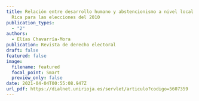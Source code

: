 ```yaml
---
title: Relación entre desarrollo humano y abstencionismo a nivel local en Costa
  Rica para las elecciones del 2010
publication_types:
  - "2"
authors:
  - Elías Chavarría-Mora
publication: Revista de derecho electoral
draft: false
featured: false
image:
  filename: featured
  focal_point: Smart
  preview_only: false
date: 2021-04-04T00:55:08.947Z
url_pdf: https://dialnet.unirioja.es/servlet/articulo?codigo=5607359
---
```

